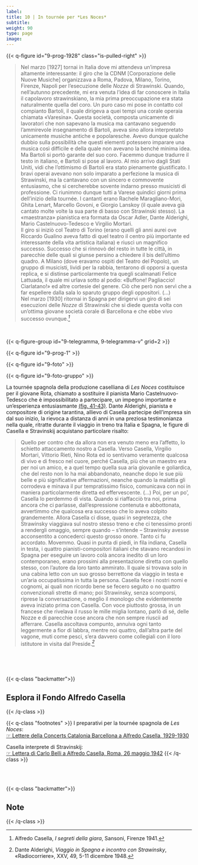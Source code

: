 ```yaml
---
label:
title: 10 | In tournée per *Les Noces*
subtitle:
weight: 90
type: page
image:
---
```


{{< q-figure id="9-prog-1928" class="is-pulled-right" >}}

>Nel marzo [1927] tornai in Italia dove mi attendeva un’impresa altamente interessante: il giro che la CDNM [Corporazione delle Nuove Musiche] organizzava a Roma, Padova, Milano, Torino, Firenze, Napoli per l’esecuzione delle *Nozze* di Strawinski. Quando, nell’autunno precedente, mi era venuta l’idea di far conoscere in Italia il capolavoro strawinskiano, la mia prima preoccupazione era stata naturalmente quella del coro. Un puro caso mi pose in contatto col compianto Bartoli, il quale dirigeva a quei tempi una corale operaia chiamata «Varesina». Questa società, composta unicamente di lavoratori che non sapevano la musica ma cantavano seguendo l’ammirevole insegnamento di Bartoli, aveva sino allora interpretato unicamente musiche antiche e popolaresche. Avevo dunque qualche dubbio sulla possibilità che questi elementi potessero imparare una musica così difficile e della quale non avevano la benché minima idea. Ma Bartoli si portò garante del suo coro. Facemmo dunque tradurre il testo in italiano, e Bartoli si pose al lavoro. Al mio arrivo dagli Stati Uniti, vidi che l’ottimismo di Bartoli era stato pienamente giustificato. I bravi operai avevano non solo imparato a perfezione la musica di Strawinski, ma la cantavano con un sincero e commovente entusiasmo, che si cercherebbe sovente indarno presso musicisti di professione. Ci riunimmo dunque tutti a Varese quindici giorni prima dell’inizio della tournée. I cantanti erano Rachele Maragliano-Mori, Ghita Lenart, Marcello Govoni, e Giorgio Lanskoy (il quale aveva già cantato molte volte la sua parte di basso con Strawinski stesso). La «maestranza» pianistica era formata da Oscar Adler, Dante Alderighi, Mario Castelnuovo-Tedesco e Virgilio Mortari. <br>
Il giro si iniziò col Teatro di Torino (erano quelli gli anni aurei ove Riccardo Gualino aveva fatto di quel teatro il centro più importante ed interessante della vita artistica italiana) e riuscì un magnifico successo. Successo che si rinnovò del resto in tutte le città, in parecchie delle quali si giunse persino a chiedere il bis dell’ultimo quadro. A Milano (dove eravamo ospiti del Teatro del Popolo), un gruppo di musicisti, lividi per la rabbia, tentarono di opporsi a questa replica, e si distinse particolarmente tra quegli scalmanati Felice Lattuada, il quale mi urlava sotto al podio: «Buffone! Pagliaccio! Ciarlatano!» ed altre cortesie del genere. Ciò che però non servì che a far espellere dalla sala lo sparuto gruppo degli oppositori. (…) <br>
Nel marzo [1930] ritornai in Spagna per dirigervi un giro di sei esecuzioni delle *Nozze* di Strawinski che si diede questa volta con un’ottima giovane società corale di Barcellona e che ebbe vivo successo ovunque.*[^1]*

<br>

{{< q-figure-group id="9-telegramma, 9-telegramma-v" grid=2 >}}

{{< q-figure id="9-prog-1" >}}

{{< q-figure id="9-foto" >}}

{{< q-figure id="9-foto-gruppo" >}}

La tournée spagnola della produzione caselliana di *Les Noces* costituisce per il giovane Rota, chiamato a sostituire il pianista Mario Castelnuovo-Tedesco che è impossibilitato a partecipare, un impegno importante e un’esperienza entusiasmante [(fig. 41-43)](#9-prog-1). Dante Alderighi, pianista e compositore di origine tarantina, allievo di Casella partecipe dell’impresa sin dal suo inizio, la rievoca a distanza di anni in una preziosa testimonianza nella quale, ritratte durante il viaggio in treno tra Italia e Spagna, le figure di Casella e Stravinskij acquistano particolare risalto:

>Quello per contro che da allora non era venuto meno era l’affetto, lo schietto attaccamento nostro a Casella. Verso Casella, Virgilio Mortari, Vittorio Rieti, Nino Rota ed io sentivamo veramente qualcosa di vivo e di fresco nel cuore, perché Casella, più che un maestro era per noi un amico, e a quel tempo quella sua aria giovanile e goliardica, che del resto non lo ha mai abbandonato, neanche dopo le sue più belle e più significative affermazioni, neanche quando la malattia gli corrodeva e minava il pur tempratissimo fisico, comunicava con noi in maniera particolarmente diretta ed effervescente. (…) Poi, per un po’, Casella lo perdemmo di vista. Quando si riaffacciò tra noi, prima ancora che ci parlasse, dall’espressione contenuta e abbottonata, avvertimmo che qualcosa era successo che lo aveva colpito grandemente. Allora Casella ci disse, quasi in segretezza, che Strawinsky viaggiava sul nostro stesso treno e che ci tenessimo pronti a rendergli omaggio, sempre quando – s’intende – Strawinsky avesse acconsentito a concederci questo grosso onore. Tanto ci fu accordato. Movemmo. Quasi in punta di piedi, in fila indiana, Casella in testa, i quattro pianisti-compositori italiani che stavano recandosi in Spagna per eseguire un lavoro colà ancora inedito di un loro contemporaneo, erano prossimi alla presentazione diretta con quello stesso, con l’autore da loro tanto ammirato. Il quale si trovava solo in una cabina letto con un suo grosso berrettone da viaggio in testa e un’aria occupatissima in tutta la persona. Casella fece i nostri nomi e cognomi, ai quali non ricordo bene se fecero seguito o no quattro convenzionali strette di mano; poi Strawinsky, senza scomporsi, riprese la conversazione, o meglio il monologo che evidentemente aveva iniziato prima con Casella. Con voce piuttosto grossa, in un francese che rivelava il russo le mille miglia lontano, parlò di sé, delle Nozze e di parecchie cose ancora che non sempre riuscii ad afferrare. Casella ascoltava compunto, annuiva ogni tanto leggermente a fior di labbra, mentre noi quattro, dall’altra parte del vagone, muti come pesci, s’era davvero come collegiali con il loro istitutore in visita dal Preside.*[^2]*


<br>
<br>
<br>

{{< q-class "backmatter">}}
## Esplora il Fondo Alfredo Casella
{{< /q-class >}}

{{< q-class "footnotes" >}}
I preparativi per la tournée spagnola de *Les Noces*:<br>
[☞ Lettere della Concerts Catalonia Barcellona a Alfredo Casella, 1929-1930](https://archivi.cini.it/istitutomusica/archive/IT-MUS-GUI001-000002/alfredo-casella.html?query=&jsonVal=%7B%22jsonVal%22%3A%7B%22query%22%3A%5B%5D%2C%22fieldDate%22%3A%22dataNormal%22%2C%22_perPage%22%3A21%2C%22accountName_string%22%3A%5B%22istitutomusica%22%5D%2C%22archiveName_string%22%3A%5B%22istitutomusicaxDamsHist004%22%5D%2C%22entiHist_autocomplete%22%3A%5B%22%5C%22Concerts+Catalonia%5C%22%22%5D%7D%7D&activeFilter=entiHist_autocomplete&titoloHist_search=&authoTitleHist_search=&personeHist_search=&entiHist_search=&startDate=&endDate=)

Casella interprete di Stravinskij:<br>
[☞ Lettera di Carlo Belli a Alfredo Casella, Roma, 26 maggio 1942](https://archivi.cini.it/istitutomusica/detail/IT-MUS-ST0004-000336/lettera-carlo-belli-alfredo-casella-12.html?currentNumber=8&jsonVal=%7B%22jsonVal%22%3A%7B%22query%22%3A%5B%22%5C%22les+noces%5C%22%22%5D%2C%22fieldDate%22%3A%22dataNormal%22%2C%22_perPage%22%3A21%2C%22accountName_string%22%3A%5B%22istitutomusica%22%5D%2C%22archiveName_string%22%3A%5B%22istitutomusicaxDamsHist004%22%5D%7D%7D&startPage=)
{{< /q-class >}}

<br>
<br>

{{< q-class "backmatter">}}
## Note
{{< /q-class >}}

[^1]: Alfredo Casella, *I segreti della giara*, Sansoni, Firenze 1941.
[^2]: Dante Alderighi, *Viaggio in Spagna e incontro con Strawinsky*, «Radiocorriere», XXV, 49, 5-11 dicembre 1948.
